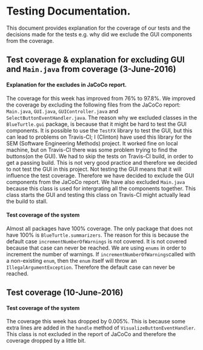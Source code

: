# Testing Documentation.

This document provides explanation for the coverage of our tests and the decisions made for the tests e.g. why did we exclude the GUI components from the coverage.

## Test coverage & explanation for excluding GUI and `Main.java` from coverage (3-June-2016)

#### Explanation for the excludes in JaCoCo report.
The coverage for this week has improved from 76% to 97.8%. We improved the coverage by excluding the following files from the JaCoCo report: `Main.java`, `GUI.java`, `GUIController.java` and `SelectButtonEventHandler.java`. The reason why we excluded classes in the `BlueTurtle.gui` package, is because that it might be hard to test the GUI components. It is possible to use the `TestFX` library to test the GUI, but this can lead to problems on Travis-CI; I (Clinton) have used this library for the SEM (Software Engineering Methods) project. It worked fine on local machine, but on Travis-CI there was some problem trying to find the buttons(on the GUI). We had to skip the tests on Travis-CI build, in order to get a passing build. This is not very good practice and therefore we decided to not test the GUI in this project. Not testing the GUI means that it will influence the test coverage. Therefore we have decided to exclude the GUI components from the JaCoCo report. We have also excluded `Main.java` because this class is used for intergrating all the components together. This class starts the GUI and testing this class on Travis-CI might actually lead the build to stall.

#### Test coverage of the system
Almost all packages have 100% coverage. The only package that does not have 100% is `BlueTurtle.summarizers`. The reason for this is because the default case `incrementNumberOfWarnings` is not covered. It is not covered because that case can never be reached. We are using `enums` in order to increment the number of warnings. If `incrementNumberOfWarnings`called with a non-existing `enum`, then the `enum` itself will throw an `IllegalArgumentException`. Therefore the default case can never be reached.

## Test coverage (10-June-2016)

#### Test coverage of the system
The coverage this week has dropped by 0.005%. This is because some extra lines are added in the `handle` method of `VisualizeButtonEventHandler`. This class is not excluded in the report of JaCoCo and therefore the coverage dropped by a little bit.


 
